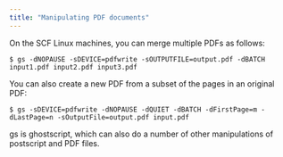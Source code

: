 ```yaml
---
title: "Manipulating PDF documents"
---
```

On the SCF Linux machines, you can merge multiple PDFs as follows:

    $ gs -dNOPAUSE -sDEVICE=pdfwrite -sOUTPUTFILE=output.pdf -dBATCH input1.pdf input2.pdf input3.pdf

You can also create a new PDF from a subset of the pages in an original
PDF:

    $ gs -sDEVICE=pdfwrite -dNOPAUSE -dQUIET -dBATCH -dFirstPage=m -dLastPage=n -sOutputFile=output.pdf input.pdf

gs is ghostscript, which can also do a number of other manipulations of
postscript and PDF files.
